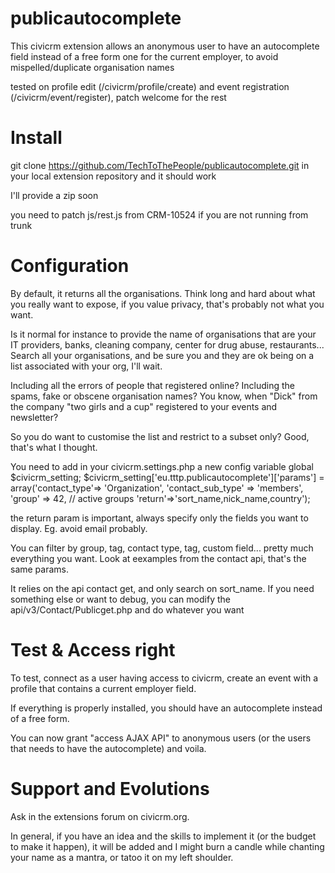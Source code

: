 publicautocomplete
==================

This civicrm extension allows an anonymous user to have an autocomplete field instead of a free form one for the current employer, to avoid mispelled/duplicate organisation names

tested on profile edit (/civicrm/profile/create) and event registration (/civicrm/event/register), patch welcome for the rest

Install
======

git clone https://github.com/TechToThePeople/publicautocomplete.git in your local extension repository and it should work

I'll provide a zip soon

you need to patch js/rest.js from CRM-10524 if you are not running from trunk

Configuration
=============

By default, it returns all the organisations. 
Think long and hard about what you really want to expose, if you value privacy, that's probably not what you want.

Is it normal for instance to provide the name of organisations that are your IT providers, banks, cleaning company, center for drug abuse, restaurants... 
Search all your organisations, and be sure you and they are ok being on a list associated with your org, I'll wait.

Including all the errors of people that registered online? Including the spams, fake or obscene organisation names? You know, when "Dick" from the company "two girls and a cup" registered to your events and newsletter?

So you do want to customise the list and restrict to a subset only? Good, that's what I thought.

You need to add in your civicrm.settings.php a new config variable
global $civicrm_setting;
$civicrm_setting['eu.tttp.publicautocomplete']['params'] = array('contact_type'=> 'Organization',
'contact_sub_type' => 'members',
'group' => 42, // active groups
'return'=>'sort_name,nick_name,country');

the return param is important, always specify only the fields you want to display. Eg. avoid email probably.

You can filter by group, tag, contact type, tag, custom field... pretty much everything you want. Look at eexamples from the contact api, that's the same params. 
 

It relies on the api contact get, and only search on sort_name. If you need something else or want to debug, you can modify the api/v3/Contact/Publicget.php and do whatever you want

Test & Access right
===================

To test, connect as a user having access to civicrm, create an event with a profile that contains a current employer field.

If everything is properly installed, you should have an autocomplete instead of a free form. 

You can now grant "access AJAX API" to anonymous users (or the users that needs to have the autocomplete) and voila.

Support and Evolutions
=====================
Ask in the extensions forum on civicrm.org. 

In general, if you have an idea and the skills to implement it (or the budget to make it happen), it will be added and I might burn a candle while chanting your name as a mantra, or tatoo it on my left shoulder.
